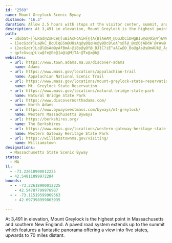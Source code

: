 ```yaml
---
id: "2569"
name: Mount Greylock Scenic Byway
distance: "16.3"
duration: Allow 2.5 hours with stops at the visitor center, summit, and Western Gateway Heritage State Park.  Plan for 5 hours if your tour involves light hiking.
description: At 3,491 in elevation, Mount Greylock is the highest point in Massachusetts and southern New England. A paved road system extends up to the summit which features a fantastic panorama offering a view into five states, upwards to 70 miles distant.
path:
  - udubGt~|}LRad@ZsHCe@[uBiAcFoAiH{@{A{B}AeAM_@DuJbCiDHgBIu@o@Oi@Y}EWeCK_@_@Qa@?wC~@g@Bi@QWw@UuCW_@uBGgER{@GuEkDyAe@yAMoAFu@PeFjBu@CqFsFgG_C}GwFeA_@iBKs@SiQyJs@KcWmAaE{@oAiAoBaCcA{Ai@qAgBsAoBSs@@_Dd@u@?}_@gDe@KsBgAaJyFmHmDsCmDoAyBmCyCs@k@iA[iAD}DGuATmBFYNe@hAC~CUdAo@~BcAtAyC|@S?gCeAm@JaAp@u@RcCEyBz@mBdBeAj@aAL{B?eLaAcEh@sABaGm@}IcBmFGc@EcBg@iBC_CUgBDyBh@eDTwBi@gERwGAiBMiBL_Ly@uB@{Ba@iBDcJmAs@q@wAoC{@kAk@i@mA{A_AgBOg@a@eEk@sBe@sDCq@HmA?uA_AsC}@wA}AaDG}@T_BAaAm@yBgAgCaAsAwEmEqG{HcBgCsF_FsAmCy@sCgB}Ey@iEa@g@uBkBS}@KiASk@{CuEEo@\AzB~AvD`BVGMe@iA}@sBuCu@yBcBaLDm@h@gADe@{@gCCkAHyBC_@Wk@a@[eDsA
  - i}ecGzdr}La@kC_BqU[qGSm@UUsAq@y@QqHe@y@DcB\eA^s@l@_@x@OjADdA`@rAv@|AlAdBbApAn@d@Z?h@S
  - i}ecGzdr}Lc@l@sAd@yAfBmA~@iBp@y@f@_BJ}C?iE^aACw@O_Bo@gAs@s@mAUk@_AgE]eAe@yBCgALsHO{Bs@sBsA{Ba@qDeAoC]eBYe@mAsA{@e@eCe@oCScBs@iGmD{BkBu@[iAQ{FRoD[_ARmDxBiAZiADaDWq@H[NeF~Eu@bBY`BIbLSxBo@dCiBlCy@l@m@EeEiAcA}@_AqByAiGsDgGy@eC}@uA_BqAyB_@mE_DmAuAcCqAo@K[Bc@TSh@En@DvDHd@h@t@Nx@UdCSl@o@l@i@VuBXs@l@I^?d@P~DO`A[b@e@XyDfAyLzAyFnAeFNu@Gs@WYg@Kq@i@aGg@gEWgA]w@iB_BcC{@iBkB_Am@y@a@kFeAa@_@Wm@Ee@L_AhB{Dt@kAb@yBEyDTiFCiCUaCy@sCIsAToDJqCZqB^aFb@eBnDcGHm@Ee@]]_@Bk@XqDhC_CjDSL_@MYs@?gEl@_BhBkCX_AN{ACkCH_BSUYEuARe@A[KmAqASYYaAYWo@MsAVOKASJk@|@wBnCaDx@eBX_@dBy@n@g@bBqBhA{Bh@Yl@Md@WRk@DaADyDS{@[Q@{AQsI?kFIo@O]}IyAgAg@cC}AwG{CwDaDoEgDcAk@oC_@wDmAcDEyA]kCuBk@Q}HgAmC{AiC_AcAw@_C{CiA_CcAkCcBiM_C_HqB{EmAiF}@sCw@iAkBmBwAgCsA{AgI_Gm@_@yA]_EqCwAc@eCW
  - qpfcGvqq}L\w@?e@Ee@]a@i@M]TA~@Tx@x@b@
websites:
  - url: https://www.town.adams.ma.us/discover-adams
    name: Adams
  - url: https://www.mass.gov/locations/appalachian-trail
    name: Appalachian National Scenic Trail
  - url: https://www.mass.gov/locations/mount-greylock-state-reservation
    name: Mt. Greylock State Reservation
  - url: https://www.mass.gov/locations/natural-bridge-state-park
    name: Natural Bridge State Park
  - url: https://www.discovernorthadams.com/
    name: North Adams
  - url: https://www.bywayswestmass.com/byways/mt-greylock/
    name: Western Massachusetts Byways
  - url: https://berkshires.org/
    name: The Berkshires
  - url: https://www.mass.gov/locations/western-gateway-heritage-state-park
    name: Western Gateway Heritage State Park
  - url: https://williamstownma.gov/visiting/
    name: Williamstown
designations:
  - Massachusetts State Scenic Byway
states:
  - MA
ll:
  - -73.22618900012225
  - 42.54811099972284
bounds:
  - - -73.22618900012225
    - 42.54787799976987
  - - -73.11519599969563
    - 42.697398999863935

---
```


At 3,491 in elevation, Mount Greylock is the highest point in Massachusetts and southern New England. A paved road system extends up to the summit which features a fantastic panorama offering a view into five states, upwards to 70 miles distant.

